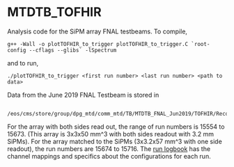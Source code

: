 # MTDTB_TOFHIR

Analysis code for the SiPM array FNAL testbeams. To compile,

    g++ -Wall -o plotTOFHIR_to_trigger plotTOFHIR_to_trigger.C `root-config --cflags --glibs` -lSpectrum

and to run,

    ./plotTOFHIR_to_trigger <first run number> <last run number> <path to data>

Data from the June 2019 FNAL Testbeam is stored in 

        /eos/cms/store/group/dpg_mtd/comm_mtd/TB/MTDTB_FNAL_Jun2019/TOFHIR/RecoData/v1/RecoWithTracks/
        
For the array with both sides read out, the range of run numbers is 15554 to 15673. (This array is 3x3x50 mm^3 with both sides readout with 3.2 mm SiPMs). For the array matched to the SiPMs (3x3.2x57 mm^3 with one side readout), the run numbers are 15674 to 15716. The [run logbook](https://docs.google.com/spreadsheets/d/1ilOMxOy2Qlut1EweUQIKJa14cDbHkf-NVMCfdacFLVk/edit#gid=555033895 "June 2019 Run Logbook") has the channel mappings and specifics about the configurations for each run.
